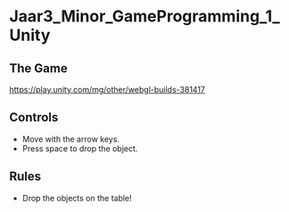 # Jaar3_Minor_GameProgramming_1_Unity

## The Game
https://play.unity.com/mg/other/webgl-builds-381417

## Controls
* Move with the arrow keys.
* Press space to drop the object.

## Rules
* Drop the objects on the table!


